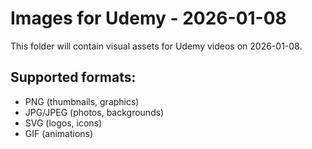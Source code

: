 # Images for Udemy - 2026-01-08

This folder will contain visual assets for Udemy videos on 2026-01-08.

## Supported formats:
- PNG (thumbnails, graphics)
- JPG/JPEG (photos, backgrounds)
- SVG (logos, icons)
- GIF (animations)

